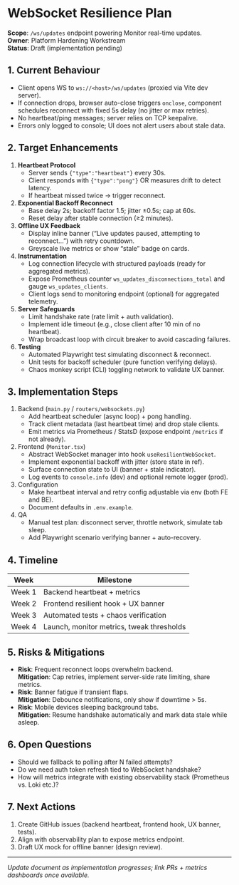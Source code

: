 # WebSocket Resilience Plan

**Scope**: `/ws/updates` endpoint powering Monitor real-time updates.  
**Owner**: Platform Hardening Workstream  
**Status**: Draft (implementation pending)

## 1. Current Behaviour
- Client opens WS to `ws://<host>/ws/updates` (proxied via Vite dev server).
- If connection drops, browser auto-close triggers `onclose`, component schedules reconnect with fixed 5s delay (no jitter or max retries).
- No heartbeat/ping messages; server relies on TCP keepalive.
- Errors only logged to console; UI does not alert users about stale data.

## 2. Target Enhancements
1. **Heartbeat Protocol**
   - Server sends `{"type":"heartbeat"}` every 30s.
   - Client responds with `{"type":"pong"}` OR measures drift to detect latency.
   - If heartbeat missed twice → trigger reconnect.
2. **Exponential Backoff Reconnect**
   - Base delay 2s; backoff factor 1.5; jitter ±0.5s; cap at 60s.
   - Reset delay after stable connection (≥2 minutes).
3. **Offline UX Feedback**
   - Display inline banner (“Live updates paused, attempting to reconnect…”) with retry countdown.
   - Greyscale live metrics or show “stale” badge on cards.
4. **Instrumentation**
   - Log connection lifecycle with structured payloads (ready for aggregated metrics).
   - Expose Prometheus counter `ws_updates_disconnections_total` and gauge `ws_updates_clients`.
   - Client logs send to monitoring endpoint (optional) for aggregated telemetry.
5. **Server Safeguards**
   - Limit handshake rate (rate limit + auth validation).
   - Implement idle timeout (e.g., close client after 10 min of no heartbeat).
   - Wrap broadcast loop with circuit breaker to avoid cascading failures.
6. **Testing**
   - Automated Playwright test simulating disconnect & reconnect.
   - Unit tests for backoff scheduler (pure function verifying delays).
   - Chaos monkey script (CLI) toggling network to validate UX banner.

## 3. Implementation Steps
1. Backend (`main.py` / `routers/websockets.py`)
   - Add heartbeat scheduler (async loop) + pong handling.
   - Track client metadata (last heartbeat time) and drop stale clients.
   - Emit metrics via Prometheus / StatsD (expose endpoint `/metrics` if not already).
2. Frontend (`Monitor.tsx`)
   - Abstract WebSocket manager into hook `useResilientWebSocket`.
   - Implement exponential backoff with jitter (store state in ref).
   - Surface connection state to UI (banner + stale indicator).
   - Log events to `console.info` (dev) and optional remote logger (prod).
3. Configuration
   - Make heartbeat interval and retry config adjustable via env (both FE and BE).
   - Document defaults in `.env.example`.
4. QA
   - Manual test plan: disconnect server, throttle network, simulate tab sleep.
   - Add Playwright scenario verifying banner + auto-recovery.

## 4. Timeline
| Week | Milestone |
| --- | --- |
| Week 1 | Backend heartbeat + metrics |
| Week 2 | Frontend resilient hook + UX banner |
| Week 3 | Automated tests + chaos verification |
| Week 4 | Launch, monitor metrics, tweak thresholds |

## 5. Risks & Mitigations
- **Risk**: Frequent reconnect loops overwhelm backend.  
  **Mitigation**: Cap retries, implement server-side rate limiting, share metrics.
- **Risk**: Banner fatigue if transient flaps.  
  **Mitigation**: Debounce notifications, only show if downtime > 5s.
- **Risk**: Mobile devices sleeping background tabs.  
  **Mitigation**: Resume handshake automatically and mark data stale while asleep.

## 6. Open Questions
- Should we fallback to polling after N failed attempts?
- Do we need auth token refresh tied to WebSocket handshake?
- How will metrics integrate with existing observability stack (Prometheus vs. Loki etc.)?

## 7. Next Actions
1. Create GitHub issues (backend heartbeat, frontend hook, UX banner, tests).
2. Align with observability plan to expose metrics endpoint.
3. Draft UX mock for offline banner (design review).

---

*Update document as implementation progresses; link PRs + metrics dashboards once available.*
